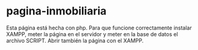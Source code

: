 # pagina-inmobiliaria
Esta página está hecha con php. Para que funcione correctamente instalar XAMPP, meter la página en el servidor y meter en la base de datos el archivo SCRIPT. Abrir también la página con el XAMPP.
